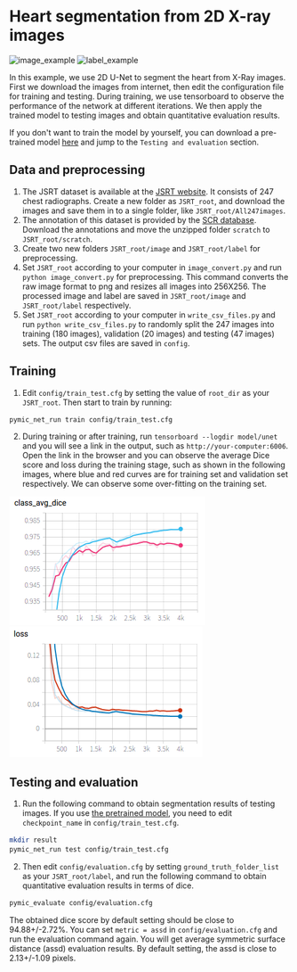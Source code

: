 # Heart segmentation from 2D X-ray images

![image_example](./picture/JPCLN001.png)
![label_example](./picture/JPCLN001_seg.png)

In this example, we use 2D U-Net to segment the heart from X-Ray images. First we download the images from internet, then edit the configuration file for training and testing. During training, we use tensorboard to observe the performance of the network at different iterations. We then apply the trained model to testing images and obtain quantitative evaluation results.

If you don't want to train the model by yourself, you can download a pre-trained model [here][model_link] and jump to the `Testing and evaluation` section.

## Data and preprocessing
1. The JSRT dataset is available at the [JSRT website][jsrt_link]. It consists of 247 chest radiographs. Create a new folder as `JSRT_root`, and download the images and save them in to a single folder, like `JSRT_root/All247images`. 
2. The annotation of this dataset is provided by the [SCR database][scr_link]. Download the annotations and move the unzipped folder `scratch` to `JSRT_root/scratch`.
3. Create two new folders  `JSRT_root/image` and `JSRT_root/label` for preprocessing.
4. Set `JSRT_root` according to your computer in `image_convert.py` and run `python image_convert.py` for preprocessing. This command converts the raw image format to png and resizes all images into 256X256. The processed image and label are saved in `JSRT_root/image` and `JSRT_root/label` respectively.
5. Set `JSRT_root` according to your computer in `write_csv_files.py` and run `python write_csv_files.py` to randomly split the 247 images into training (180 images), validation (20 images) and testing (47 images) sets. The output csv files are saved in `config`.

[model_link]:https://drive.google.com/open?id=1pYwt0lRiV_QrCJe5ef9IsLf4NKyrFRRD
[jsrt_link]:http://db.jsrt.or.jp/eng.php
[scr_link]:https://www.isi.uu.nl/Research/Databases/SCR/ 

## Training
1. Edit `config/train_test.cfg` by setting the value of `root_dir` as your `JSRT_root`. Then start to train by running:
 
```bash
pymic_net_run train config/train_test.cfg
```

2. During training or after training, run `tensorboard --logdir model/unet` and you will see a link in the output, such as `http://your-computer:6006`. Open the link in the browser and you can observe the average Dice score and loss during the training stage, such as shown in the following images, where blue and red curves are for training set and validation set respectively. We can observe some over-fitting on the training set. 

![avg_dice](./picture/jsrt_avg_dice.png)
![avg_loss](./picture/jsrt_avg_loss.png)

## Testing and evaluation
1. Run the following command to obtain segmentation results of testing images. If you use [the pretrained model][model_link], you need to edit `checkpoint_name` in `config/train_test.cfg`.

```bash
mkdir result
pymic_net_run test config/train_test.cfg
```

2. Then edit `config/evaluation.cfg` by setting `ground_truth_folder_list` as your `JSRT_root/label`, and run the following command to obtain quantitative evaluation results in terms of dice. 

```bash
pymic_evaluate config/evaluation.cfg
```

The obtained dice score by default setting should be close to 94.88+/-2.72%. You can set `metric = assd` in `config/evaluation.cfg` and run the evaluation command again. You will get average symmetric surface distance (assd) evaluation results. By default setting, the assd is close to 2.13+/-1.09 pixels.

